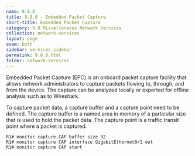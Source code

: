 ```yaml
---
name: 9.8.8
title: 9.8.8 - Embedded Packet Capture
short-title: Embedded Packet Capture
category: 9.8 Miscellaneous Network Services
collection: network-services
layout: page
exam: both
sidebar: services_sidebar
permalink: 9.8.8.html
folder: network-services
---
```

Embedded Packet Capture (EPC) is an onboard packet capture facility that allows network administrators to capture packets flowing to, through, and from the device. The capture can be analyzed locally or exported for offline analysis such as to Wireshark.

To capture packet data, a capture buffer and a capture point need to be defined. The capture buffer is a named area in memory of a particular size that is used to hold the packet data. The capture point is a traffic transit point where a packet is captured.
```
R1# monitor capture CAP buffer size 32
R1# monitor capture CAP interface GigabitEthernet0/1 out
R1# monitor capture CAP start
```
